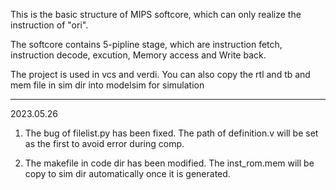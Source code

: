 This is the basic structure of MIPS softcore, which can only realize the instruction of "ori". 

The softcore contains 5-pipline stage, which are instruction fetch, instruction decode, excution, Memory access and Write back.

The project is used in vcs and verdi. You can also copy the rtl and tb and mem file in sim dir into modelsim for simulation


----------------------------------------------------------------
2023.05.26
1. The bug of filelist.py has been fixed. The path of definition.v will be set as the first to avoid error during comp.

2. The makefile in code dir has been modified. The inst_rom.mem will be copy to sim dir automatically once it is generated.


